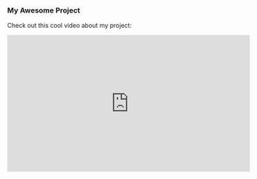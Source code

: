 ### My Awesome Project

Check out this cool video about my project:

<iframe width="560" height="315" src="https://youtu.be/BpVgsAnZkt8" frameborder="0" allowfullscreen></iframe>
